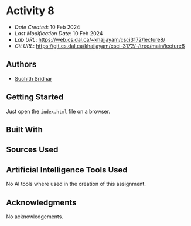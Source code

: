 # Activity 8

* *Date Created*: 10 Feb 2024
* *Last Modification Date*: 10 Feb 2024
* *Lab URL*: https://web.cs.dal.ca/~khajjayam/csci3172/lecture8/
* *Git URL*: https://git.cs.dal.ca/khajjayam/csci-3172/-/tree/main/lecture8

## Authors

* [Suchith Sridhar](suchith.sridhar@dal.ca)

## Getting Started

Just open the `index.html` file on a browser.

## Built With

## Sources Used

## Artificial Intelligence Tools Used

No AI tools where used in the creation of this assignment.

## Acknowledgments

No acknowledgements.
